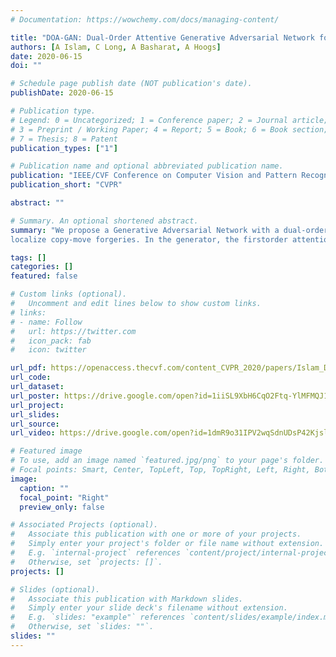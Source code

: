 ```yaml
---
# Documentation: https://wowchemy.com/docs/managing-content/

title: "DOA-GAN: Dual-Order Attentive Generative Adversarial Network for Image Copy-move Forgery Detection and Localization"
authors: [A Islam, C Long, A Basharat, A Hoogs]
date: 2020-06-15
doi: ""

# Schedule page publish date (NOT publication's date).
publishDate: 2020-06-15

# Publication type.
# Legend: 0 = Uncategorized; 1 = Conference paper; 2 = Journal article;
# 3 = Preprint / Working Paper; 4 = Report; 5 = Book; 6 = Book section;
# 7 = Thesis; 8 = Patent
publication_types: ["1"]

# Publication name and optional abbreviated publication name.
publication: "IEEE/CVF Conference on Computer Vision and Pattern Recognition"
publication_short: "CVPR"

abstract: ""

# Summary. An optional shortened abstract.
summary: "We propose a Generative Adversarial Network with a dual-order attention model to detect and
localize copy-move forgeries. In the generator, the firstorder attention is designed to capture copy-move location information, and the second-order attention exploits more discriminative features for the patch co-occurrence.  The discriminator network is designed to further ensure more accurate localization results."

tags: []
categories: []
featured: false

# Custom links (optional).
#   Uncomment and edit lines below to show custom links.
# links:
# - name: Follow
#   url: https://twitter.com
#   icon_pack: fab
#   icon: twitter

url_pdf: https://openaccess.thecvf.com/content_CVPR_2020/papers/Islam_DOA-GAN_Dual-Order_Attentive_Generative_Adversarial_Network_for_Image_Copy-Move_Forgery_CVPR_2020_paper.pdf
url_code:
url_dataset:
url_poster: https://drive.google.com/open?id=1iiSL9XbH6CqO2Ftq-YlMFMQJ12dzib2V
url_project:
url_slides:
url_source:
url_video: https://drive.google.com/open?id=1dmR9o31IPV2wqSdnUDsP42KjslFCua46

# Featured image
# To use, add an image named `featured.jpg/png` to your page's folder. 
# Focal points: Smart, Center, TopLeft, Top, TopRight, Left, Right, BottomLeft, Bottom, BottomRight.
image:
  caption: ""
  focal_point: "Right"
  preview_only: false

# Associated Projects (optional).
#   Associate this publication with one or more of your projects.
#   Simply enter your project's folder or file name without extension.
#   E.g. `internal-project` references `content/project/internal-project/index.md`.
#   Otherwise, set `projects: []`.
projects: []

# Slides (optional).
#   Associate this publication with Markdown slides.
#   Simply enter your slide deck's filename without extension.
#   E.g. `slides: "example"` references `content/slides/example/index.md`.
#   Otherwise, set `slides: ""`.
slides: ""
---
```

